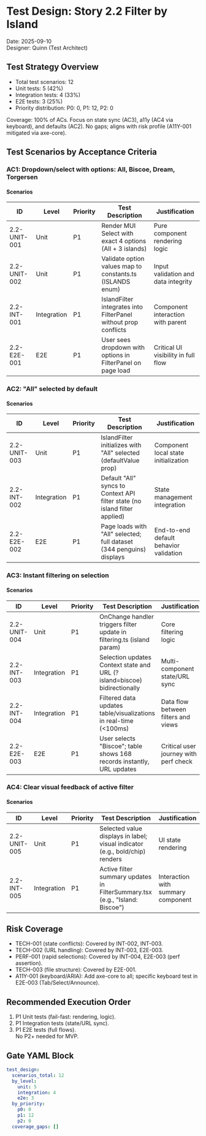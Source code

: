 # Test Design: Story 2.2 Filter by Island

Date: 2025-09-10  
Designer: Quinn (Test Architect)

## Test Strategy Overview

- Total test scenarios: 12
- Unit tests: 5 (42%)
- Integration tests: 4 (33%)
- E2E tests: 3 (25%)
- Priority distribution: P0: 0, P1: 12, P2: 0

Coverage: 100% of ACs. Focus on state sync (AC3), a11y (AC4 via keyboard), and defaults (AC2). No gaps; aligns with risk profile (A11Y-001 mitigated via axe-core).

## Test Scenarios by Acceptance Criteria

### AC1: Dropdown/select with options: All, Biscoe, Dream, Torgersen

#### Scenarios

| ID           | Level       | Priority | Test Description                                                | Justification                       |
| ------------ | ----------- | -------- | --------------------------------------------------------------- | ----------------------------------- |
| 2.2-UNIT-001 | Unit        | P1       | Render MUI Select with exact 4 options (All + 3 islands)        | Pure component rendering logic      |
| 2.2-UNIT-002 | Unit        | P1       | Validate option values map to constants.ts (ISLANDS enum)       | Input validation and data integrity |
| 2.2-INT-001  | Integration | P1       | IslandFilter integrates into FilterPanel without prop conflicts | Component interaction with parent   |
| 2.2-E2E-001  | E2E         | P1       | User sees dropdown with options in FilterPanel on page load     | Critical UI visibility in full flow |

### AC2: "All" selected by default

#### Scenarios

| ID           | Level       | Priority | Test Description                                                           | Justification                          |
| ------------ | ----------- | -------- | -------------------------------------------------------------------------- | -------------------------------------- |
| 2.2-UNIT-003 | Unit        | P1       | IslandFilter initializes with "All" selected (defaultValue prop)           | Component local state initialization   |
| 2.2-INT-002  | Integration | P1       | Default "All" syncs to Context API filter state (no island filter applied) | State management integration           |
| 2.2-E2E-002  | E2E         | P1       | Page loads with "All" selected; full dataset (344 penguins) displays       | End-to-end default behavior validation |

### AC3: Instant filtering on selection

#### Scenarios

| ID           | Level       | Priority | Test Description                                                         | Justification                         |
| ------------ | ----------- | -------- | ------------------------------------------------------------------------ | ------------------------------------- |
| 2.2-UNIT-004 | Unit        | P1       | OnChange handler triggers filter update in filtering.ts (island param)   | Core filtering logic                  |
| 2.2-INT-003  | Integration | P1       | Selection updates Context state and URL (?island=biscoe) bidirectionally | Multi-component state/URL sync        |
| 2.2-INT-004  | Integration | P1       | Filtered data updates table/visualizations in real-time (<100ms)         | Data flow between filters and views   |
| 2.2-E2E-003  | E2E         | P1       | User selects "Biscoe"; table shows 168 records instantly, URL updates    | Critical user journey with perf check |

### AC4: Clear visual feedback of active filter

#### Scenarios

| ID           | Level       | Priority | Test Description                                                             | Justification                      |
| ------------ | ----------- | -------- | ---------------------------------------------------------------------------- | ---------------------------------- |
| 2.2-UNIT-005 | Unit        | P1       | Selected value displays in label; visual indicator (e.g., bold/chip) renders | UI state rendering                 |
| 2.2-INT-005  | Integration | P1       | Active filter summary updates in FilterSummary.tsx (e.g., "Island: Biscoe")  | Interaction with summary component |

## Risk Coverage

- TECH-001 (state conflicts): Covered by INT-002, INT-003.
- TECH-002 (URL handling): Covered by INT-003, E2E-003.
- PERF-001 (rapid selections): Covered by INT-004, E2E-003 (perf assertion).
- TECH-003 (file structure): Covered by E2E-001.
- A11Y-001 (keyboard/ARIA): Add axe-core to all; specific keyboard test in E2E-003 (Tab/Select/Announce).

## Recommended Execution Order

1. P1 Unit tests (fail-fast: rendering, logic).
2. P1 Integration tests (state/URL sync).
3. P1 E2E tests (full flows).  
   No P2+ needed for MVP.

## Gate YAML Block

```yaml
test_design:
  scenarios_total: 12
  by_level:
    unit: 5
    integration: 4
    e2e: 3
  by_priority:
    p0: 0
    p1: 12
    p2: 0
  coverage_gaps: []
```
